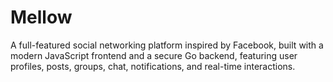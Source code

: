 # Mellow
A full-featured social networking platform inspired by Facebook, built with a modern JavaScript frontend and a secure Go backend, featuring user profiles, posts, groups, chat, notifications, and real-time interactions.
